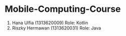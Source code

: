 # Mobile-Computing-Course

1. Hana Ulfia (1313620009)
Role: Kotlin
2. Riszky Hermawan (1313620031)
Role: Java

